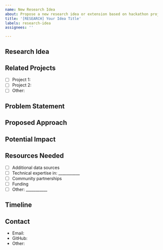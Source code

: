 ```yaml
---
name: New Research Idea
about: Propose a new research idea or extension based on hackathon projects
title: '[RESEARCH] Your Idea Title'
labels: research-idea
assignees: ''

---
```


## Research Idea
<!-- Brief title and description of your research idea -->

## Related Projects
<!-- Which hackathon project(s) does this build upon? -->
- [ ] Project 1:
- [ ] Project 2:
- [ ] Other:

## Problem Statement
<!-- What specific problem or question does this research address? -->

## Proposed Approach
<!-- How would you approach this research? -->

## Potential Impact
<!-- What impact could this research have on the community? -->

## Resources Needed
<!-- What resources, data, or collaboration would be needed? -->
- [ ] Additional data sources
- [ ] Technical expertise in: ___________
- [ ] Community partnerships
- [ ] Funding
- [ ] Other: ___________

## Timeline
<!-- Rough estimate of research timeline -->

## Contact
<!-- How can interested collaborators reach you? -->
- Email:
- GitHub:
- Other:
